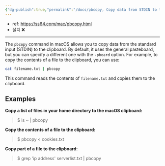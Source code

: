 ```yaml
---
{"dg-publish":true,"permalink":"/docs/pbcopy, Copy data from STDIN to the clipboard/","title":"pbcopy, Copy data from STDIN to the clipboard"}
---
```


- ref: <https://ss64.com/mac/pbcopy.html>
- 설치 ❌
---

The `pbcopy` command in macOS allows you to copy data from the standard input (STDIN) to the clipboard. By default, it uses the general pasteboard, but you can specify a different one with the `-pboard` option. For example, to copy the contents of a file to the clipboard, you can use:

```bash
cat filename.txt | pbcopy
```

This command reads the contents of `filename.txt` and copies them to the clipboard.  

## Examples

**Copy a list of files in your home directory to the macOS clipboard:**

> $ ls ~ | pbcopy

**Copy the contents of a file to the clipboard:**

> $ pbcopy < cookies.txt

**Copy part of a file to the clipboard:**

> $ grep 'ip address' serverlist.txt | pbcopy
